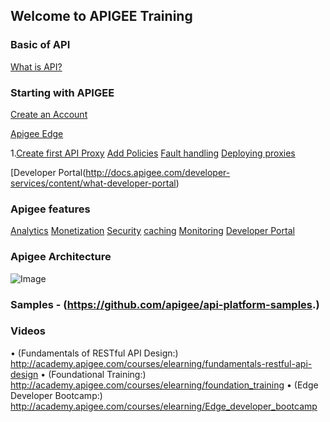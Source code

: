 ## Welcome to APIGEE Training

### Basic of API
[What is API?](http://docs.apigee.com/api-services/content/understanding-apis-and-api-proxies) 

### Starting with APIGEE

[Create an Account](http://docs.apigee.com/api-services/content/creating-apigee-edge-account)

[Apigee Edge](http://docs.apigee.com/api-services/content/what-apigee-edge)

1.[Create first API Proxy](http://docs.apigee.com/tutorials/add-and-configure-your-first-api)
[Add Policies](http://docs.apigee.com/tutorials/add-policies-your-api)
[Fault handling](http://docs.apigee.com/api-services/content/fault-handling)
[Deploying proxies](http://docs.apigee.com/api-services/content/deploying-proxies-ui)
    
    
[Developer Portal(http://docs.apigee.com/developer-services/content/what-developer-portal)

### Apigee features

   [Analytics](http://docs.apigee.com/analytics-services/content/analytics-services-overview)
   [Monetization](http://docs.apigee.com/monetization/content/configure-monetization-developer-portal)
   [Security](http://docs.apigee.com/api-services/content/api-security)
   [caching](http://docs.apigee.com/api-services/content/caching-edge)
   [Monitoring](http://docs.apigee.com/api-services/content/using-trace-tool-0)
   [Developer Portal](http://docs.apigee.com/developer-services/content/what-developer-portal)
    
### Apigee Architecture

![Image](src)

### Samples - (https://github.com/apigee/api-platform-samples.)


### Videos 

•	(Fundamentals of RESTful API Design:) http://academy.apigee.com/courses/elearning/fundamentals-restful-api-design
•	(Foundational Training:) http://academy.apigee.com/courses/elearning/foundation_training
•	(Edge Developer Bootcamp:)  http://academy.apigee.com/courses/elearning/Edge_developer_bootcamp

